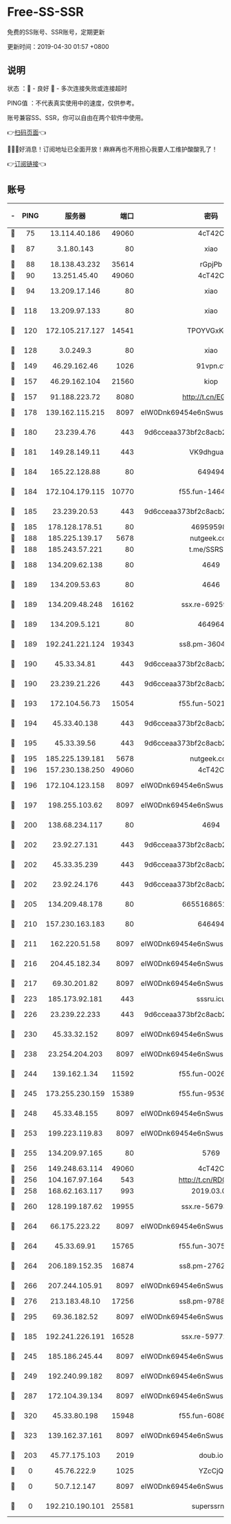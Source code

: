 # Free-SS-SSR

免费的SS账号、SSR账号，定期更新

更新时间：2019-04-30 01:57 +0800

## 说明

状态     ：🙂 - 良好 🙁 - 多次连接失败或连接超时

PING值   ：不代表真实使用中的速度，仅供参考。

账号兼容SS、SSR，你可以自由在两个软件中使用。

👉[扫码页面](https://liesauer.github.io/Free-SS-SSR/)👈

🎉🎉🎉好消息！订阅地址已全面开放！麻麻再也不用担心我要人工维护酸酸乳了！

👉[订阅链接](https://www.liesauer.net/yogurt/subscribe?ACCESS_TOKEN=DAYxR3mMaZAsaqUb)👈

## 账号

|-|PING|服务器|端口|密码|加密方式|区域|
|:----:|:----:|:-----:|-----:|:----:|:----:|:----:|
|🙂|75|13.114.40.186|49060|4cT42C|chacha20|JP|
|🙂|87|3.1.80.143|80|xiao|aes-128-ctr|SG|
|🙂|88|18.138.43.232|35614|rGpjPb|rc4-md5|SG|
|🙂|90|13.251.45.40|49060|4cT42C|chacha20|SG|
|🙂|94|13.209.17.146|80|xiao|aes-128-ctr|KR|
|🙂|118|13.209.97.133|80|xiao|aes-128-ctr|KR|
|🙂|120|172.105.217.127|14541|TPOYVGxKglpi|aes-256-cfb|JP|
|🙂|128|3.0.249.3|80|xiao|aes-128-ctr|SG|
|🙂|149|46.29.162.46|1026|91vpn.cf|rc4-md5|RU|
|🙂|157|46.29.162.104|21560|kiop|aes-128-ctr|RU|
|🙂|157|91.188.223.72|8080|http://t.cn/EGJIyrl|rc4-md5|RU|
|🙂|178|139.162.115.215|8097|eIW0Dnk69454e6nSwuspv9DmS201tQ0D|aes-256-cfb|JP|
|🙂|180|23.239.4.76|443|9d6cceaa373bf2c8acb22e60b6a58be6|aes-256-cfb|US|
|🙂|181|149.28.149.11|443|VK9dhgualsL|aes-256-cfb|SG|
|🙂|184|165.22.128.88|80|649494|aes-256-cfb|US|
|🙂|184|172.104.179.115|10770|f55.fun-14642763|aes-256-cfb|SG|
|🙂|185|23.239.20.53|443|9d6cceaa373bf2c8acb22e60b6a58be6|aes-256-cfb|US|
|🙂|185|178.128.178.51|80|469595985|chacha20|US|
|🙂|188|185.225.139.17|5678|nutgeek.com|rc4-md5|US|
|🙂|188|185.243.57.221|80|t.me/SSRSUB|rc4-md5|US|
|🙂|188|134.209.62.138|80|4649|aes-256-cfb|US|
|🙂|189|134.209.53.63|80|4646|aes-256-cfb|US|
|🙂|189|134.209.48.248|16162|ssx.re-69259118|aes-256-cfb|US|
|🙂|189|134.209.5.121|80|464964|aes-256-cfb|US|
|🙂|189|192.241.221.124|19343|ss8.pm-36040767|aes-256-cfb|US|
|🙂|190|45.33.34.81|443|9d6cceaa373bf2c8acb22e60b6a58be6|aes-256-cfb|US|
|🙂|190|23.239.21.226|443|9d6cceaa373bf2c8acb22e60b6a58be6|aes-256-cfb|US|
|🙂|193|172.104.56.73|15054|f55.fun-50211311|aes-256-cfb|SG|
|🙂|194|45.33.40.138|443|9d6cceaa373bf2c8acb22e60b6a58be6|aes-256-cfb|US|
|🙂|195|45.33.39.56|443|9d6cceaa373bf2c8acb22e60b6a58be6|aes-256-cfb|US|
|🙂|195|185.225.139.181|5678|nutgeek.com|rc4-md5|US|
|🙂|196|157.230.138.250|49060|4cT42C|chacha20|US|
|🙂|196|172.104.123.158|8097|eIW0Dnk69454e6nSwuspv9DmS201tQ0D|aes-256-cfb|JP|
|🙂|197|198.255.103.62|8097|eIW0Dnk69454e6nSwuspv9DmS201tQ0D|aes-256-cfb|US|
|🙂|200|138.68.234.117|80|4694|aes-256-cfb|US|
|🙂|202|23.92.27.131|443|9d6cceaa373bf2c8acb22e60b6a58be6|aes-256-cfb|US|
|🙂|202|45.33.35.239|443|9d6cceaa373bf2c8acb22e60b6a58be6|aes-256-cfb|US|
|🙂|202|23.92.24.176|443|9d6cceaa373bf2c8acb22e60b6a58be6|aes-256-cfb|US|
|🙂|205|134.209.48.178|80|6655168651651|aes-256-cfb|US|
|🙂|210|157.230.163.183|80|646494|aes-256-cfb|US|
|🙂|211|162.220.51.58|8097|eIW0Dnk69454e6nSwuspv9DmS201tQ0D|aes-256-cfb|US|
|🙂|216|204.45.182.34|8097|eIW0Dnk69454e6nSwuspv9DmS201tQ0D|aes-256-cfb|US|
|🙂|217|69.30.201.82|8097|eIW0Dnk69454e6nSwuspv9DmS201tQ0D|aes-256-cfb|US|
|🙂|223|185.173.92.181|443|sssru.icu|rc4-md5|RU|
|🙂|226|23.239.22.233|443|9d6cceaa373bf2c8acb22e60b6a58be6|aes-256-cfb|US|
|🙂|230|45.33.32.152|8097|eIW0Dnk69454e6nSwuspv9DmS201tQ0D|aes-256-cfb|US|
|🙂|238|23.254.204.203|8097|eIW0Dnk69454e6nSwuspv9DmS201tQ0D|aes-256-cfb|US|
|🙂|244|139.162.1.34|11592|f55.fun-00269267|aes-256-cfb|SG|
|🙂|245|173.255.230.159|15389|f55.fun-95366694|aes-256-cfb|US|
|🙂|248|45.33.48.155|8097|eIW0Dnk69454e6nSwuspv9DmS201tQ0D|aes-256-cfb|US|
|🙂|253|199.223.119.83|8097|eIW0Dnk69454e6nSwuspv9DmS201tQ0D|aes-256-cfb|US|
|🙂|255|134.209.97.165|80|5769|aes-256-cfb|SG|
|🙂|256|149.248.63.114|49060|4cT42C|chacha20|CA|
|🙂|256|104.167.97.164|543|http://t.cn/RD0D7sx|rc4-md5|CA|
|🙂|258|168.62.163.117|993|2019.03.07|rc4-md5|US|
|🙂|260|128.199.187.62|19955|ssx.re-56793090|aes-256-cfb|SG|
|🙂|264|66.175.223.22|8097|eIW0Dnk69454e6nSwuspv9DmS201tQ0D|aes-256-cfb|US|
|🙂|264|45.33.69.91|15765|f55.fun-30757025|aes-256-cfb|US|
|🙂|264|206.189.152.35|16874|ss8.pm-27627125|aes-256-cfb|SG|
|🙂|266|207.244.105.91|8097|eIW0Dnk69454e6nSwuspv9DmS201tQ0D|aes-256-cfb|US|
|🙂|276|213.183.48.10|17256|ss8.pm-97889223|rc4-md5|RU|
|🙂|295|69.36.182.52|8097|eIW0Dnk69454e6nSwuspv9DmS201tQ0D|aes-256-cfb|US|
|🙂|185|192.241.226.191|16528|ssx.re-59772119|aes-256-cfb|US|
|🙂|245|185.186.245.44|8097|eIW0Dnk69454e6nSwuspv9DmS201tQ0D|aes-256-cfb|NL|
|🙂|249|192.240.99.182|8097|eIW0Dnk69454e6nSwuspv9DmS201tQ0D|aes-256-cfb|US|
|🙂|287|172.104.39.134|8097|eIW0Dnk69454e6nSwuspv9DmS201tQ0D|aes-256-cfb|SG|
|🙂|320|45.33.80.198|15948|f55.fun-60869852|aes-256-cfb|US|
|🙂|323|139.162.37.161|8097|eIW0Dnk69454e6nSwuspv9DmS201tQ0D|aes-256-cfb|SG|
|🙁|203|45.77.175.103|2019|doub.io|aes-128-ctr|SG|
|🙁|0|45.76.222.9|1025|YZcCjQ|rc4-md5|JP|
|🙁|0|50.7.12.147|8097|eIW0Dnk69454e6nSwuspv9DmS201tQ0D|aes-256-cfb|US|
|🙁|0|192.210.190.101|25581|superssrnet|aes-256-cfb|US|
